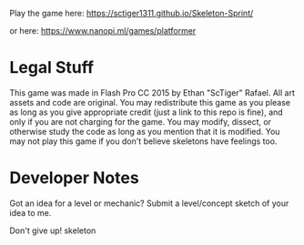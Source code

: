 Play the game here: https://sctiger1311.github.io/Skeleton-Sprint/

or here: https://www.nanopi.ml/games/platformer

# Legal Stuff
This game was made in Flash Pro CC 2015 by Ethan "ScTiger" Rafael. All art assets and code are original. You may redistribute this game as you please as long as you give appropriate credit (just a link to this repo is fine), and only if you are not charging for the game. You may modify, dissect, or otherwise study the code as long as you mention that it is modified. You may not play this game if you don't believe skeletons have feelings too. 

# Developer Notes
Got an idea for a level or mechanic? Submit a level/concept sketch of your idea to me.

Don't give up! skeleton
